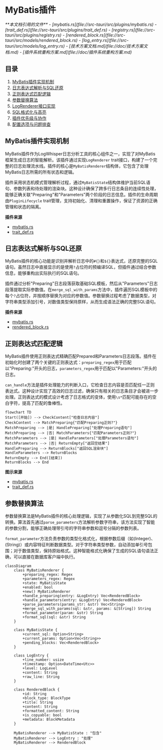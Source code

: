 
# MyBatis插件

<cite>
**本文档引用的文件**   
- [mybatis.rs](file://src-tauri/src/plugins/mybatis.rs)
- [trait_def.rs](file://src-tauri/src/plugins/trait_def.rs)
- [registry.rs](file://src-tauri/src/plugins/registry.rs)
- [rendered_block.rs](file://src-tauri/src/models/rendered_block.rs)
- [log_entry.rs](file://src-tauri/src/models/log_entry.rs)
- [技术方案文档.md](file://doc/技术方案文档.md)
- [插件系统重构方案.md](file://doc/插件系统重构方案.md)
</cite>

## 目录
1. [MyBatis插件实现机制](#mybatis插件实现机制)
2. [日志表达式解析与SQL还原](#日志表达式解析与sql还原)
3. [正则表达式匹配逻辑](#正则表达式匹配逻辑)
4. [参数替换算法](#参数替换算法)
5. [LogRenderer接口实现](#logrenderer接口实现)
6. [SQL格式化与高亮](#sql格式化与高亮)
7. [插件优先级与协作](#插件优先级与协作)
8. [配置选项与问题排查](#配置选项与问题排查)

## MyBatis插件实现机制

MyBatis插件作为LogWhisper日志分析工具的核心组件之一，实现了对MyBatis框架生成日志的智能解析。该插件通过实现`LogRenderer` trait接口，构建了一个完整的日志处理流水线。插件的核心是`MyBatisRenderer`结构体，它包含了处理MyBatis日志所需的所有状态和逻辑。

插件采用状态机模式管理解析过程，通过`MyBatisState`结构体维护当前SQL语句、参数列表和待处理的渲染块。这种设计确保了跨多行日志条目的连续性处理，能够正确关联"Preparing"和"Parameters"两个阶段的日志信息。插件的生命周期由`PluginLifecycle` trait管理，支持初始化、清理和重置操作，保证了资源的正确管理和状态的隔离。

**插件来源**
- [mybatis.rs](file://src-tauri/src/plugins/mybatis.rs#L1-L50)
- [trait_def.rs](file://src-tauri/src/plugins/trait_def.rs#L2-L43)

## 日志表达式解析与SQL还原

MyBatis插件的核心功能是识别并解析日志中的`#{}`和`${}`表达式，还原完整的SQL语句。虽然日志中直接显示的是使用`?`占位符的预编译SQL，但插件通过结合参数信息，能够重构出实际执行的SQL语句。

插件通过分析"Preparing"日志段落获取基础SQL模板，然后从"Parameters"日志段落提取实际参数值。在`merge_sql_with_params`方法中，插件遍历SQL模板中的每个`?`占位符，并按顺序替换为对应的参数值。参数替换过程考虑了数据类型，对字符串类型添加引号，对数值类型保持原样，从而生成语法正确的完整SQL语句。

**插件来源**
- [mybatis.rs](file://src-tauri/src/plugins/mybatis.rs#L139-L176)
- [rendered_block.rs](file://src-tauri/src/models/rendered_block.rs#L1-L20)

## 正则表达式匹配逻辑

MyBatis插件使用正则表达式精确匹配Prepared和Parameters日志段落。插件在初始化时创建了两个关键的正则表达式：`preparing_regex`用于匹配以"Preparing:"开头的日志，`parameters_regex`用于匹配以"Parameters:"开头的日志。

`can_handle`方法是插件处理能力的判断入口，它检查日志内容是否匹配任一正则表达式。这种设计实现了高效的日志过滤，确保只有相关的日志条目才会被进一步处理。正则表达式的模式设计考虑了日志格式的变体，使用`\s*`匹配可能存在的空白字符，提高了匹配的鲁棒性。

```mermaid
flowchart TD
Start([开始]) --> CheckContent["检查日志内容"]
CheckContent --> MatchPreparing{"匹配Preparing正则?"}
MatchPreparing --> |是| HandlePreparing["处理Preparing语句"]
MatchPreparing --> |否| MatchParameters{"匹配Parameters正则?"}
MatchParameters --> |是| HandleParameters["处理Parameters语句"]
MatchParameters --> |否| ReturnEmpty["返回空结果"]
HandlePreparing --> ReturnBlocks["返回SQL渲染块"]
HandleParameters --> ReturnBlocks
ReturnEmpty --> End([结束])
ReturnBlocks --> End
```

**图示来源**
- [mybatis.rs](file://src-tauri/src/plugins/mybatis.rs#L236-L281)
- [trait_def.rs](file://src-tauri/src/plugins/trait_def.rs#L2-L43)

## 参数替换算法

参数替换算法是MyBatis插件的核心处理逻辑，实现了从参数化SQL到完整SQL的转换。算法首先通过`parse_parameters`方法解析参数字符串，该方法实现了智能的参数分割，能够正确处理带引号的字符串参数和逗号分隔的参数列表。

`format_parameter`方法负责参数的类型化格式化，根据参数后缀（如(Integer)、(String)）或内容特征判断数据类型。对于字符串类型参数，自动添加单引号包围；对于数值类型，保持原始格式。这种智能格式化确保了生成的SQL语句语法正确，可以直接在数据库客户端中执行。

```mermaid
classDiagram
    class MyBatisRenderer {
        +preparing_regex: Regex
        +parameters_regex: Regex
        +state: MyBatisState
        +enabled: bool
        +new() MyBatisRenderer
        +handle_preparing(entry: &LogEntry) Vec<RenderedBlock>
        +handle_parameters(entry: &LogEntry) Vec<RenderedBlock>
        +parse_parameters(params_str: &str) Vec<String>
        +merge_sql_with_params(sql: &str, params: &[String]) String
        +format_parameter(param: &str) String
        +format_sql(sql: &str) String
    }
    
    class MyBatisState {
        +current_sql: Option<String>
        +current_params: Option<Vec<String>>
        +pending_blocks: Vec<RenderedBlock>
    }
    
    class LogEntry {
        +line_number: usize
        +timestamp: Option<DateTime<Utc>>
        +level: LogLevel
        +content: String
        +raw_line: String
    }
    
    class RenderedBlock {
        +id: String
        +block_type: BlockType
        +title: String
        +content: String
        +formatted_content: String
        +is_copyable: bool
        +metadata: BlockMetadata
    }
    
    MyBatisRenderer --> MyBatisState : "包含"
    MyBatisRenderer --> LogEntry : "处理"
    MyBatisRenderer --> RenderedBlock
